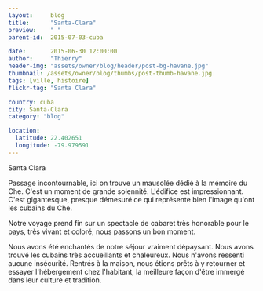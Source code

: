 ```yaml
---
layout:     blog
title:      "Santa-Clara"
preview:    " "
parent-id:  2015-07-03-cuba

date:       2015-06-30 12:00:00
author:     "Thierry"
header-img: "assets/owner/blog/header/post-bg-havane.jpg"
thumbnail: /assets/owner/blog/thumbs/post-thumb-havane.jpg
tags: [ville, histoire]
flickr-tag: "Santa Clara"

country: cuba
city: Santa-Clara
category: "blog"

location:
  latitude: 22.402651
  longitude: -79.979591
---
```



Santa Clara


Passage incontournable, ici on trouve un mausolée dédié à la mémoire du Che.
C'est un moment de grande solennité.
L'édifice est impressionnant.
C'est gigantesque, presque démesuré ce qui représente bien l'image qu'ont les cubains du Che.




Notre voyage prend fin sur un spectacle de cabaret très honorable pour le pays, très vivant et coloré, nous passons un bon moment.

Nous avons été enchantés de notre séjour vraiment dépaysant. Nous avons trouvé les cubains très accueillants et chaleureux. Nous n'avons ressenti aucune insécurité.
Rentrés à la maison, nous étions prêts à y retourner et essayer l'hébergement chez l'habitant, la meilleure façon d'être immergé dans leur culture et tradition.
